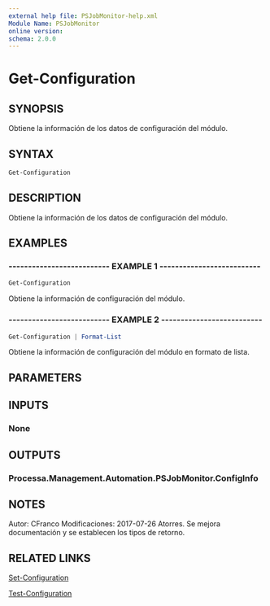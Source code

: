 ```yaml
---
external help file: PSJobMonitor-help.xml
Module Name: PSJobMonitor
online version: 
schema: 2.0.0
---
```


# Get-Configuration

## SYNOPSIS
Obtiene la información de los datos de configuración del módulo.

## SYNTAX

```powershell
Get-Configuration
```

## DESCRIPTION
Obtiene la información de los datos de configuración del módulo.

## EXAMPLES

### -------------------------- EXAMPLE 1 --------------------------
```powershell
Get-Configuration
```

Obtiene la información de configuración del módulo.

### -------------------------- EXAMPLE 2 --------------------------
```powershell
Get-Configuration | Format-List
```

Obtiene la información de configuración del módulo en formato de lista.

## PARAMETERS

## INPUTS

### None

## OUTPUTS

### Processa.Management.Automation.PSJobMonitor.ConfigInfo

## NOTES
Autor: CFranco
Modificaciones: 2017-07-26 Atorres.
Se mejora documentación y se establecen los tipos de retorno.

## RELATED LINKS

[Set-Configuration](Set-Configuration.md)

[Test-Configuration](Test-Configuration.md)

